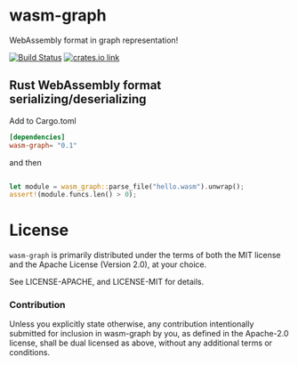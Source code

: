 # wasm-graph

WebAssembly format in graph representation!

[![Build Status](https://travis-ci.org/nikvolf/wasm-graph.svg?branch=master)](https://travis-ci.org/paritytech/parity-wasm)
[![crates.io link](https://img.shields.io/crates/v/wasm-graph.svg)](https://crates.io/crates/parity-wasm)

## Rust WebAssembly format serializing/deserializing

Add to Cargo.toml

```toml
[dependencies]
wasm-graph= "0.1"
```

and then

```rust

let module = wasm_graph::parse_file("hello.wasm").unwrap();
assert!(module.funcs.len() > 0);
```

# License

`wasm-graph` is primarily distributed under the terms of both the MIT
license and the Apache License (Version 2.0), at your choice.

See LICENSE-APACHE, and LICENSE-MIT for details.

### Contribution

Unless you explicitly state otherwise, any contribution intentionally submitted
for inclusion in wasm-graph by you, as defined in the Apache-2.0 license, shall be
dual licensed as above, without any additional terms or conditions.
